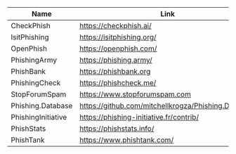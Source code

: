 |Name|Link|
| ------ | ------ |
|CheckPhish| https://checkphish.ai/|
|IsitPhishing| https://isitphishing.org/|
|OpenPhish | https://openphish.com/|
|PhishingArmy| https://phishing.army/|
|PhishBank| https://phishbank.org|
|PhishingCheck|https://phishcheck.me/|
|StopForumSpam| https://www.stopforumspam.com|
|Phishing.Database| https://github.com/mitchellkrogza/Phishing.Database|
|PhishingInitiative | https://phishing-initiative.fr/contrib/|
|PhishStats| https://phishstats.info/|
|PhishTank| https://www.phishtank.com/|
